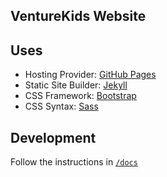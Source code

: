 ## VentureKids Website

## Uses

- Hosting Provider: [GitHub Pages](https://pages.github.com/)
- Static Site Builder: [Jekyll](https://jekyllrb.com/)
- CSS Framework: [Bootstrap](https://getbootstrap.com/)
- CSS Syntax: [Sass](https://sass-lang.com/)

## Development

Follow the instructions in [`/docs`](./docs)
